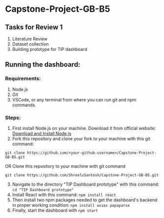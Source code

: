 # Capstone-Project-GB-B5

## Tasks for Review 1

1. Literature Review
2. Dataset collection
3. Building prototype for TIP dashboard

## Running the dashboard:

### Requirements:
1. Node.js
2. Git
3. VSCode, or any terminal from where you can run git and npm commands.

### Steps:

1. First install Node.js on your machine. Download it from official website: <a href="https://nodejs.org/en/learn/getting-started/how-to-install-nodejs">Download and Install Node.js</a>
2. Fork this repository and clone your fork to your machine with this git command:
```
git clone https://github.com/<your-github-username>/Capstone-Project-GB-B5.git
```
OR
Clone this repository to your machine with git command
```
git clone https://github.com/ShreeluSantosh/Capstone-Project-GB-B5.git
```
3. Navigate to the directory "TIP Dashboard prototype" with this command: `cd "TIP Dashboard prototype"`
4. Install React with this command: `npm install react`
5. Then install two npm packages needed to get the dashboard's backend in proper working condition: `npm install axios papaparse`
6. Finally, start the dashboard with `npm start`
